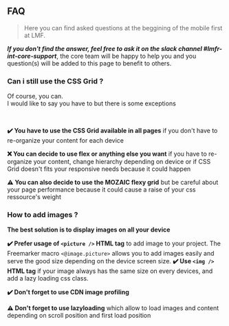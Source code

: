 ## FAQ

> Here you can find asked questions at the beggining of the mobile first at LMF. <br/> 

**_If you don't find the answer, feel free to ask it on the slack channel #lmfr-int-core-support_**, the core team will be happy to help you and you question(s) will be added to this page to benefit to others.

### Can i still use the CSS Grid ?

Of course, you can.
<br/>
I would like to say you have to but there is some exceptions

<br/>

**✔️ You have to use the CSS Grid available in all pages** if you don't have to re-organize your content for each device

**❌ You can decide to use flex or anything else you want** if you have to re-organize your content, change hierarchy depending on device or if CSS Grid doesn't fits your responsive needs because it could happen

**⚠️ You can also decide to use the MOZAIC flexy grid** but be careful about your page performance because it could cause a raise of your css ressource's weight


### How to add images ?

**The best solution is to display images on all your device**

**✔️ Prefer usage of `<picture />` HTML tag** to add image to your project. The Freemarker macro `<@image.picture>` allows you to add images easily and serve the good size depending on the device screen size.
**✔️ Use `<img />` HTML tag** if your image always has the same size on every devices, and add a lazy loading css class.

**✔️ Don't forget to use CDN image profiling**

**⚠️ Don't forget to use lazyloading** which allow to load images and content depending on scroll position and first load position

